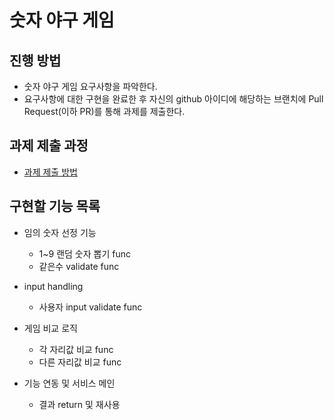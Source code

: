 # 숫자 야구 게임
## 진행 방법
* 숫자 야구 게임 요구사항을 파악한다.
* 요구사항에 대한 구현을 완료한 후 자신의 github 아이디에 해당하는 브랜치에 Pull Request(이하 PR)를 통해 과제를 제출한다.

## 과제 제출 과정
* [과제 제출 방법](https://github.com/next-step/nextstep-docs/tree/master/precourse)

## 구현할 기능 목록

* 임의 숫자 선정 기능
    * 1~9 랜덤 숫자 뽑기 func
    * 같은수 validate func

* input handling
    * 사용자 input validate func

* 게임 비교 로직
    * 각 자리값 비교 func
    * 다른 자리값 비교 func
    
* 기능 연동 및 서비스 메인    
    * 결과 return 및 재사용